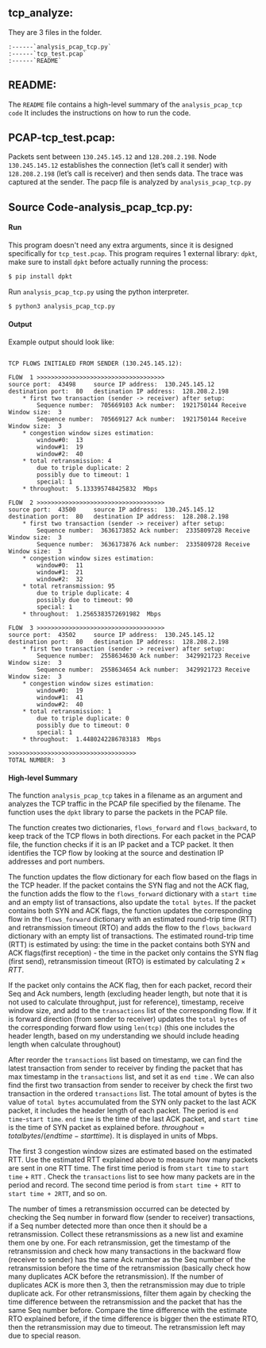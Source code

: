 ## tcp_analyze:
They are 3 files in the folder. 
```
:------`analysis_pcap_tcp.py`
:------`tcp_test.pcap`
:------`README` 
```

## README:
The `README` file contains a high-level summary of the `analysis_pcap_tcp code` It includes the instructions on how to run the code.

## PCAP-tcp_test.pcap: 
Packets sent between `130.245.145.12` and `128.208.2.198`. Node `130.245.145.12` establishes the connection (let’s call it sender) with `128.208.2.198` (let’s call is receiver) and then sends data. The trace was captured at the sender.  The pacp file is analyzed by `analysis_pcap_tcp.py`

## Source Code-analysis_pcap_tcp.py:
#### Run
This program doesn't need any extra arguments, since it is designed specifically for `tcp_test.pcap`. This program requires 1 external library: `dpkt`, make sure to install `dpkt` before actually running the process:
```bash
$ pip install dpkt
```

Run `analysis_pcap_tcp.py` using the python interpreter.
```bash
$ python3 analysis_pcap_tcp.py
```

#### Output
Example output should look like:
```

TCP FLOWS INITIALED FROM SENDER (130.245.145.12):

FLOW  1 >>>>>>>>>>>>>>>>>>>>>>>>>>>>>>>>>>>>
source port:  43498 	source IP address:  130.245.145.12 	destination port:  80 	destination IP address:  128.208.2.198
	* first two transaction (sender -> receiver) after setup: 
		Sequence number:  705669103 Ack number:  1921750144 Receive Window size:  3
		Sequence number:  705669127 Ack number:  1921750144 Receive Window size:  3
	* congestion window sizes estimation:
		window#0:  13
		window#1:  19
		window#2:  40
	* total retransmission: 4
		due to triple duplicate: 2
		possibly due to timeout: 1
		special: 1
	* throughout:  5.133395748425832  Mbps

FLOW  2 >>>>>>>>>>>>>>>>>>>>>>>>>>>>>>>>>>>>
source port:  43500 	source IP address:  130.245.145.12 	destination port:  80 	destination IP address:  128.208.2.198
	* first two transaction (sender -> receiver) after setup: 
		Sequence number:  3636173852 Ack number:  2335809728 Receive Window size:  3
		Sequence number:  3636173876 Ack number:  2335809728 Receive Window size:  3
	* congestion window sizes estimation:
		window#0:  11
		window#1:  21
		window#2:  32
	* total retransmission: 95
		due to triple duplicate: 4
		possibly due to timeout: 90
		special: 1
	* throughout:  1.2565383572691982  Mbps

FLOW  3 >>>>>>>>>>>>>>>>>>>>>>>>>>>>>>>>>>>>
source port:  43502 	source IP address:  130.245.145.12 	destination port:  80 	destination IP address:  128.208.2.198
	* first two transaction (sender -> receiver) after setup: 
		Sequence number:  2558634630 Ack number:  3429921723 Receive Window size:  3
		Sequence number:  2558634654 Ack number:  3429921723 Receive Window size:  3
	* congestion window sizes estimation:
		window#0:  19
		window#1:  41
		window#2:  40
	* total retransmission: 1
		due to triple duplicate: 0
		possibly due to timeout: 0
		special: 1
	* throughout:  1.4480242286783183  Mbps

>>>>>>>>>>>>>>>>>>>>>>>>>>>>>>>>>>>>
TOTAL NUMBER:  3

```

#### High-level Summary
The function `analysis_pcap_tcp` takes in a filename as an argument and analyzes the TCP traffic in the PCAP file specified by the filename. The function uses the `dpkt` library to parse the packets in the PCAP file.

The function creates two dictionaries, `flows_forward` and `flows_backward`, to keep track of the TCP flows in both directions. For each packet in the PCAP file, the function checks if it is an IP packet and a TCP packet. It then identifies the TCP flow by looking at the source and destination IP addresses and port numbers.

The function updates the flow dictionary for each flow based on the flags in the TCP header. If the packet contains the SYN flag and not the ACK flag, the function adds the flow to the `flows_forward` dictionary with a `start time` and an empty list of transactions, also update the `total bytes`. If the packet contains both SYN and ACK flags, the function updates the corresponding flow in the `flows_forward` dictionary with an estimated round-trip time (RTT) and retransmission timeout (RTO) and adds the flow to the `flows_backward` dictionary with an empty list of transactions. The estimated round-trip time (RTT) is estimated by using: the time in the packet contains both SYN and ACK flags(first reception) - the time in the packet only contains the SYN flag (first send), retransmission timeout (RTO) is estimated by calculating $2\times RTT$.

If the packet only contains the ACK flag, then for each packet, record their Seq and Ack numbers, length (excluding header length, but note that it is not used to calculate throughput, just for reference), timestamp, receive window size, and add to the `transactions` list of the corresponding flow. If it is forward direction (from sender to receiver) updates the `total bytes` of the corresponding forward flow using `len(tcp)` (this one includes the header length, based on my understanding we should include heading length when calculate throughout)

After reorder the `transactions` list based on timestamp, we can find the latest transaction from sender to receiver by finding the packet that has max timestamp in the `transactions` list, and set it as `end time` . We can also find the first two transaction from sender to receiver by check the first two transaction in the ordered `transactions` list.  The total amount of bytes is the value of `total bytes` accumulated from the SYN only packet to the last ACK packet, it includes the header length of each packet. The period is `end time`-`start time`. `end time` is the time of the last ACK packet, and `start time` is the time of SYN packet as explained before.  $throughout = total bytes/(endtime - starttime)$. It is displayed in units of Mbps.

The first 3 congestion window sizes are estimated based on the estimated RTT. Use the estimated RTT explained above to measure how many packets are sent in one RTT time. The first time period is from `start time` to `start time` + `RTT` . Check the `transactions` list to see how many packets are in the period and record. The second time period is from `start time + RTT` to `start time + 2RTT`, and so on. 

The number of times a retransmission occurred can be detected by checking the Seq number in forward flow (sender to receiver) transactions, if a Seq number detected more than once then it should be a retransmission. Collect these retransmissions as a new list and examine them one by one. For each retransmission, get the timestamp of the retransmission and check how many transactions in the backward flow (receiver to sender) has the same Ack number as the Seq number of the retransmission before the time of the retransmission (basically check how many duplicates ACK before the retransmission). If the number of duplicates ACK is more then 3, then the retransmission may due to triple duplicate ack. For other retransmissions, filter them again by checking the time difference between the retransmission and the packet that has the same Seq number before. Compare the time difference with the estimate RTO explained before, if the time difference is bigger then the estimate RTO, then the retransmission may due to timeout. The retransmission left may due to special reason.
